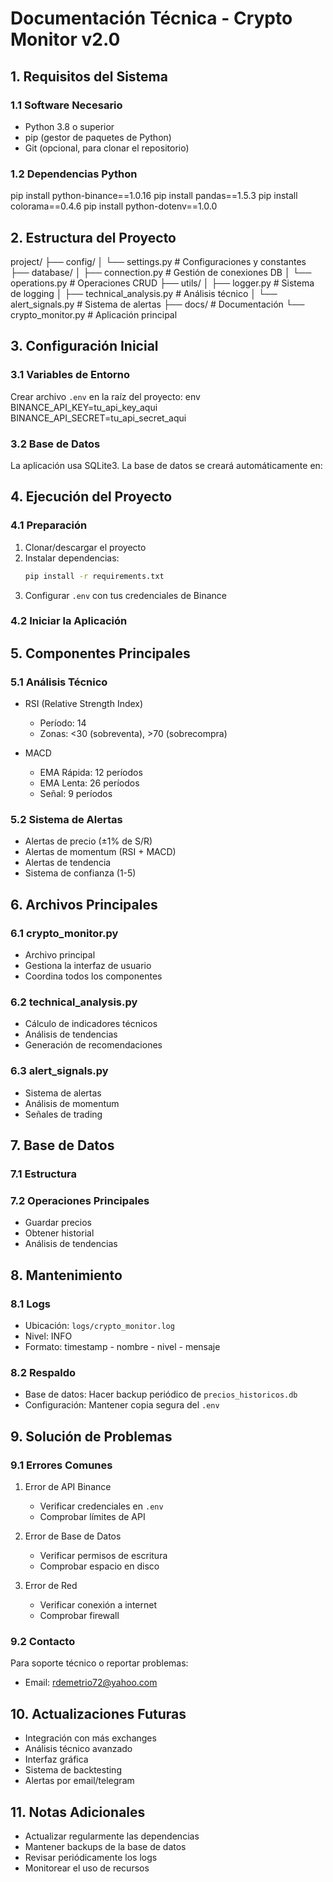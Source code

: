 # Documentación Técnica - Crypto Monitor v2.0

## 1. Requisitos del Sistema

### 1.1 Software Necesario
- Python 3.8 o superior
- pip (gestor de paquetes de Python)
- Git (opcional, para clonar el repositorio)

### 1.2 Dependencias Python

pip install python-binance==1.0.16
pip install pandas==1.5.3
pip install colorama==0.4.6
pip install python-dotenv==1.0.0


## 2. Estructura del Proyecto

project/
├── config/
│ └── settings.py # Configuraciones y constantes
├── database/
│ ├── connection.py # Gestión de conexiones DB
│ └── operations.py # Operaciones CRUD
├── utils/
│ ├── logger.py # Sistema de logging
│ ├── technical_analysis.py # Análisis técnico
│ └── alert_signals.py # Sistema de alertas
├── docs/ # Documentación
└── crypto_monitor.py # Aplicación principal


## 3. Configuración Inicial

### 3.1 Variables de Entorno
Crear archivo `.env` en la raíz del proyecto:
env
BINANCE_API_KEY=tu_api_key_aqui
BINANCE_API_SECRET=tu_api_secret_aqui


### 3.2 Base de Datos
La aplicación usa SQLite3. La base de datos se creará automáticamente en:

## 4. Ejecución del Proyecto

### 4.1 Preparación
1. Clonar/descargar el proyecto
2. Instalar dependencias:
   ```bash
   pip install -r requirements.txt
   ```
3. Configurar `.env` con tus credenciales de Binance

### 4.2 Iniciar la Aplicación



## 5. Componentes Principales

### 5.1 Análisis Técnico
- RSI (Relative Strength Index)
  - Período: 14
  - Zonas: <30 (sobreventa), >70 (sobrecompra)

- MACD
  - EMA Rápida: 12 períodos
  - EMA Lenta: 26 períodos
  - Señal: 9 períodos

### 5.2 Sistema de Alertas
- Alertas de precio (±1% de S/R)
- Alertas de momentum (RSI + MACD)
- Alertas de tendencia
- Sistema de confianza (1-5)

## 6. Archivos Principales

### 6.1 crypto_monitor.py
- Archivo principal
- Gestiona la interfaz de usuario
- Coordina todos los componentes

### 6.2 technical_analysis.py
- Cálculo de indicadores técnicos
- Análisis de tendencias
- Generación de recomendaciones

### 6.3 alert_signals.py
- Sistema de alertas
- Análisis de momentum
- Señales de trading

## 7. Base de Datos

### 7.1 Estructura


### 7.2 Operaciones Principales
- Guardar precios
- Obtener historial
- Análisis de tendencias

## 8. Mantenimiento

### 8.1 Logs
- Ubicación: `logs/crypto_monitor.log`
- Nivel: INFO
- Formato: timestamp - nombre - nivel - mensaje

### 8.2 Respaldo
- Base de datos: Hacer backup periódico de `precios_historicos.db`
- Configuración: Mantener copia segura del `.env`

## 9. Solución de Problemas

### 9.1 Errores Comunes
1. Error de API Binance
   - Verificar credenciales en `.env`
   - Comprobar límites de API

2. Error de Base de Datos
   - Verificar permisos de escritura
   - Comprobar espacio en disco

3. Error de Red
   - Verificar conexión a internet
   - Comprobar firewall

### 9.2 Contacto
Para soporte técnico o reportar problemas:
- Email: rdemetrio72@yahoo.com

## 10. Actualizaciones Futuras
- Integración con más exchanges
- Análisis técnico avanzado
- Interfaz gráfica
- Sistema de backtesting
- Alertas por email/telegram

## 11. Notas Adicionales
- Actualizar regularmente las dependencias
- Mantener backups de la base de datos
- Revisar periódicamente los logs
- Monitorear el uso de recursos